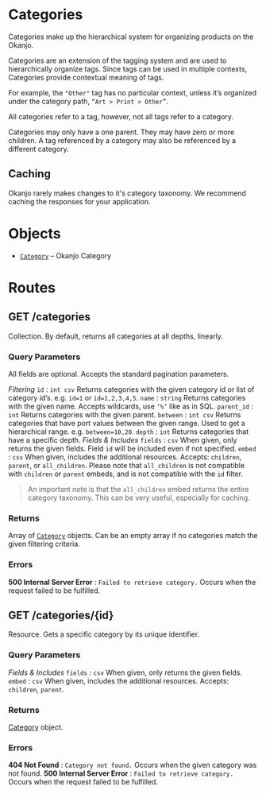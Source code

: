 
# Categories

Categories make up the hierarchical system for organizing products on the Okanjo.

Categories are an extension of the tagging system and are used to hierarchically organize tags. Since tags can be used
in multiple contexts, Categories provide contextual meaning of tags.

For example, the `"Other"` tag has no particular context, unless it’s organized under the category path, `“Art > Print > Other”`.

All categories refer to a tag, however, not all tags refer to a category.

Categories may only have a one parent. They may have zero or more children. A tag referenced by a category may also be
referenced by a different category.

## Caching
Okanjo rarely makes changes to it's category taxonomy. We recommend caching the responses for your application.

# Objects

* [`Category`](Objects.html#Category) – Okanjo Category


# Routes

## GET /categories

Collection. By default, returns all categories at all depths, linearly.

### Query Parameters

All fields are optional. Accepts the standard pagination parameters.

*Filtering*
`id`
:   `int csv` Returns categories with the given category id or list of category id’s. e.g. `id=1` or `id=1,2,3,4,5`.
`name`
:   `string` Returns categories with the given name. Accepts wildcards, use `‘%’` like as in SQL.
`parent_id`
:   `int` Returns categories with the given parent.
`between`
:   `int csv` Returns categories that have port values between the given range. Used to get a hierarchical range. e.g. `between=10,20`.
`depth`
:   `int` Returns categories that have a specific depth.
*Fields & Includes*
`fields`
:   `csv` When given, only returns the given fields. Field `id` will be included even if not specified.
`embed`
:   `csv` When given, includes the additional resources. Accepts: `children`, `parent`, or `all_children`. Please note that `all_children` is not compatible with `children` or `parent` embeds, and is not compatible with the `id` filter.

> An important note is that the `all_children` embed returns the entire category taxonomy. This can be very useful, especially for caching.

### Returns

Array of [`Category`](Objects.html#Category) objects. Can be an empty array if no categories match the given filtering criteria.

### Errors

**500 Internal Server Error**
:   `Failed to retrieve category.` Occurs when the request failed to be fulfilled.


## GET /categories/{id}

Resource. Gets a specific category by its unique identifier.

### Query Parameters

*Fields & Includes*
`fields`
:   `csv` When given, only returns the given fields.
`embed`
:   `csv` When given, includes the additional resources. Accepts: `children`, `parent`.


### Returns

[Category](Objects.html#Category) object.

### Errors

**404 Not Found**
:   `Category not found.` Occurs when the given category was not found.
**500 Internal Server Error**
:   `Failed to retrieve category.` Occurs when the request failed to be fulfilled.